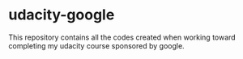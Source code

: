 # udacity-google

This repository contains all the codes created when working toward completing my udacity course sponsored by google.
